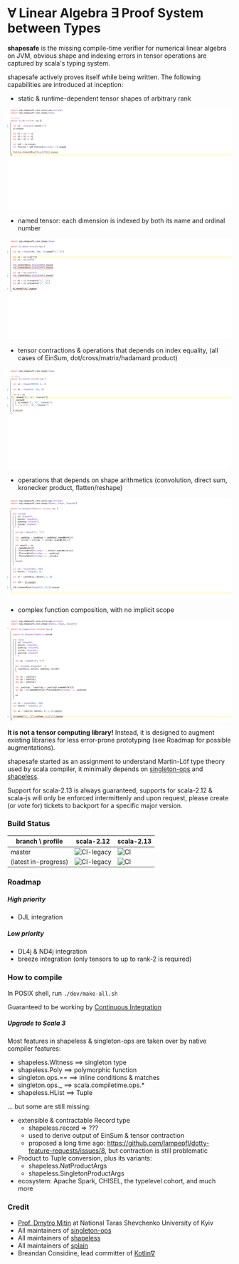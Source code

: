 # ∀ Linear Algebra ∃ Proof System between Types

**shapesafe** is the missing compile-time verifier for numerical linear algebra on JVM, obvious shape and indexing errors in tensor operations are captured by scala's typing system.

shapesafe actively proves itself while being written. The following capabilities are introduced at inception:

- static & runtime-dependent tensor shapes of arbitrary rank

![S1](doc/video/S1.gif)

- named tensor: each dimension is indexed by both its name and ordinal number

![S2](doc/video/S2.gif)

- tensor contractions & operations that depends on index equality, (all cases of EinSum, dot/cross/matrix/hadamard product)

![S3](doc/video/S3.gif)

- operations that depends on shape arithmetics (convolution, direct sum, kronecker product, flatten/reshape)

![S4](doc/video/S4.gif)

- complex function composition, with no implicit scope

![S5](doc/video/S5.gif)

**It is not a tensor computing library!** Instead, it is designed to augment existing libraries for less error-prone prototyping (see Roadmap for possible augmentations).

shapesafe started as an assignment to understand Martin-Löf type theory used by scala compiler, it minimally depends on [singleton-ops](https://github.com/fthomas/singleton-ops) and [shapeless](https://github.com/milessabin/shapeless).

Support for scala-2.13 is always guaranteed, supports for scala-2.12 & scala-js will only be enforced intermittenly and upon request, please create (or vote for) tickets to backport for a specific major version.

### Build Status

| branch \ profile | scala-2.12 | scala-2.13
|---|---|---|
| master | ![CI-legacy](https://github.com/tribbloid/shapesafe/workflows/CI-legacy/badge.svg?branch=master) | ![CI](https://github.com/tribbloid/shapesafe/workflows/CI/badge.svg?branch=master) |
| (latest in-progress) | ![CI-legacy](https://github.com/tribbloid/shapesafe/workflows/CI-legacy/badge.svg) | ![CI](https://github.com/tribbloid/shapesafe/workflows/CI/badge.svg) |

### Roadmap

##### High priority

- DJL integration

##### Low priority

- DL4j & ND4j integration
- breeze integration (only tensors to up to rank-2 is required)

### How to compile

In POSIX shell, run `./dev/make-all.sh`

Guaranteed to be working by [Continuous Integration](.github/workflows/main.yml)

[comment]: <> (### Architecture)

[comment]: <> (Contrary to many of its predecessors, all type-level operations in shapesafe are lazy, and invoking them requires no implicit arguments. This is a deliberate design which allows complex compositions to be defined with little boilerplate.)

##### Upgrade to Scala 3

Most features in shapeless & singleton-ops are taken over by native compiler features:

- shapeless.Witness ==> singleton type
- shapeless.Poly ==> polymorphic function
- singleton.ops.== ==> inline conditions & matches
- singleton.ops._ ==> scala.compiletime.ops.*
- shapeless.HList ==> Tuple

... but some are still missing:

- extensible & contractable Record type
  - shapeless.record => ???
  - used to derive output of EinSum & tensor contraction
  - proposed a long time ago: https://github.com/lampepfl/dotty-feature-requests/issues/8, but contraction is still problematic
- Product to Tuple conversion, plus its variants:
  - shapeless.NatProductArgs
  - shapeless.SingletonProductArgs
- ecosystem: Apache Spark, CHISEL, the typelevel cohort, and much more

### Credit

- [Prof. Dmytro Mitin](https://www.researchgate.net/profile/Dmytro-Mitin) at National Taras Shevchenko University of Kyiv
- All maintainers of [singleton-ops](https://github.com/fthomas/singleton-ops)
- All maintainers of [shapeless](https://github.com/milessabin/shapeless)
- All maintainers of [splain](https://github.com/tek/splain)
- Breandan Considine, lead committer of [Kotlin∇](https://openreview.net/forum?id=SkluMSZ08H)

